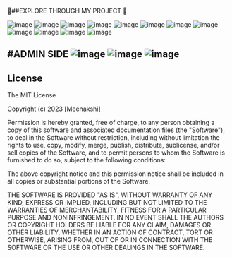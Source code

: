 🫠##EXPLORE THROUGH MY PROJECT 🫠

![image](https://github.com/MeenakshiNS/proshop-ecomApp/assets/130451378/504ea87a-4a05-410a-b5d0-337e1e1fe2e2)
![image](https://github.com/MeenakshiNS/proshop-ecomApp/assets/130451378/b52c7f4e-6e21-43b4-a4a4-6c02a5ea0821)
![image](https://github.com/MeenakshiNS/proshop-ecomApp/assets/130451378/e5f92bd8-ff4f-4876-8390-aa21bb5a0b88)
![image](https://github.com/MeenakshiNS/proshop-ecomApp/assets/130451378/33e24fb1-2f98-41ec-9c22-4a6c0ef11b63)
![image](https://github.com/MeenakshiNS/proshop-ecomApp/assets/130451378/5be01613-3fb3-4d39-9b9e-e1fd3c846f89)
![image](https://github.com/MeenakshiNS/proshop-ecomApp/assets/130451378/c67ae5de-fd21-431f-bfae-d14c8d15cc69)
![image](https://github.com/MeenakshiNS/proshop-ecomApp/assets/130451378/165aa7db-e30e-494b-a2af-f735d17d9a88)
![image](https://github.com/MeenakshiNS/proshop-ecomApp/assets/130451378/eabf2bdc-0ee0-49b3-abc0-9897f4914bbe)
![image](https://github.com/MeenakshiNS/proshop-ecomApp/assets/130451378/096ffdd7-1f16-4c93-8a78-c14014b782de)
![image](https://github.com/MeenakshiNS/proshop-ecomApp/assets/130451378/c7af3e2d-92cf-4493-9b13-b12707cbdeb3)
![image](https://github.com/MeenakshiNS/proshop-ecomApp/assets/130451378/8f62ab1b-5643-4c70-9d53-b18e16f3a5b3)
![image](https://github.com/MeenakshiNS/proshop-ecomApp/assets/130451378/41f40284-aadc-48b7-8600-3f4d9c4148ea)

#ADMIN SIDE
![image](https://github.com/MeenakshiNS/proshop-ecomApp/assets/130451378/5115f79b-660b-49c5-9c6e-7b2bb5d3159a)
![image](https://github.com/MeenakshiNS/proshop-ecomApp/assets/130451378/344a2900-dae9-4a24-bca1-d3344f0e0ffc)
![image](https://github.com/MeenakshiNS/proshop-ecomApp/assets/130451378/718b0f4d-c6d6-4242-9f0f-328fb10932e3)
---

## License

The MIT License

Copyright (c) 2023 [Meenakshi]

Permission is hereby granted, free of charge, to any person obtaining a copy
of this software and associated documentation files (the "Software"), to deal
in the Software without restriction, including without limitation the rights
to use, copy, modify, merge, publish, distribute, sublicense, and/or sell
copies of the Software, and to permit persons to whom the Software is
furnished to do so, subject to the following conditions:

The above copyright notice and this permission notice shall be included in
all copies or substantial portions of the Software.

THE SOFTWARE IS PROVIDED "AS IS", WITHOUT WARRANTY OF ANY KIND, EXPRESS OR
IMPLIED, INCLUDING BUT NOT LIMITED TO THE WARRANTIES OF MERCHANTABILITY,
FITNESS FOR A PARTICULAR PURPOSE AND NONINFRINGEMENT. IN NO EVENT SHALL THE
AUTHORS OR COPYRIGHT HOLDERS BE LIABLE FOR ANY CLAIM, DAMAGES OR OTHER
LIABILITY, WHETHER IN AN ACTION OF CONTRACT, TORT OR OTHERWISE, ARISING FROM,
OUT OF OR IN CONNECTION WITH THE SOFTWARE OR THE USE OR OTHER DEALINGS IN
THE SOFTWARE.
